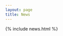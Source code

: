```yaml
---
layout: page
title: News
---
```


<div class="news grid-item-news" markdown="1">

<!-- see: _includes/news.html -->
{% include news.html %}

</div>
